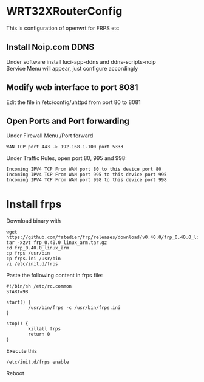 # WRT32XRouterConfig
This is configuration of openwrt for FRPS etc

## Install Noip.com DDNS
Under software install luci-app-ddns and ddns-scripts-noip <br/>
Service Menu will appear, just configure accordingly

## Modify web interface to port 8081
Edit the file in /etc/config/uhttpd from port 80 to 8081

## Open Ports and Port forwarding
Under Firewall Menu /Port forward 
```
WAN TCP port 443 -> 192.168.1.100 port 5333
```
Under Traffic Rules, open port 80, 995 and 998:

```
Incoming IPV4 TCP From WAN port 80 to this device port 80 
Incoming IPV4 TCP From WAN port 995 to this device port 995
Incoming IPV4 TCP From WAN port 998 to this device port 998
```

# Install frps
Download binary with
```
wget https://github.com/fatedier/frp/releases/download/v0.40.0/frp_0.40.0_linux_arm.tar.gz
tar -xzvt frp_0.40.0_linux_arm.tar.gz
cd frp_0.40.0_linux_arm
cp frps /usr/bin
cp frps.ini /usr/bin
vi /etc/init.d/frps
```

Paste the following content in frps file:

```
#!/bin/sh /etc/rc.common
START=98

start() {
        /usr/bin/frps -c /usr/bin/frps.ini
}

stop() {
        killall frps
        return 0
}
```
Execute this
```
/etc/init.d/frps enable
```
Reboot
